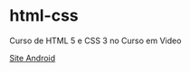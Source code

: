 # html-css
 Curso de HTML 5 e CSS 3 no Curso em Video

<a href="https://devnavarro.github.io/html-css/desafios/d010/android.html"> Site Android </a>
